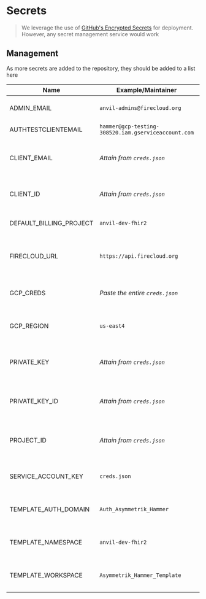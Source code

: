 # Secrets

> We leverage the use of [GitHub's Encrypted Secrets](https://docs.github.com/en/actions/reference/encrypted-secrets) for deployment. However, any secret management service would work

## Management

As more secrets are added to the repository, they should be added to a list here

| Name                    | Example/Maintainer                                  | Description                                        |
| ----------------------- | --------------------------------------------------- | -------------------------------------------------- |
| ADMIN_EMAIL             | `anvil-admins@firecloud.org`                        | The email of the AnVIL admin team                  |
| AUTHTESTCLIENTEMAIL     | `hammer@gcp-testing-308520.iam.gserviceaccount.com` | A Jest testing variable                            |
| CLIENT_EMAIL            | _Attain from `creds.json`_                          | The `client_email` field of the service account    |
| CLIENT_ID               | _Attain from `creds.json`_                          | The `client_id` field of the service account       |
| DEFAULT_BILLING_PROJECT | `anvil-dev-fhir2`                                   | The default billing project to charge to           |
| FIRECLOUD_URL           | `https://api.firecloud.org`                         | The HTTPS URL of the Firecloud client to be called |
| GCP_CREDS               | _Paste the entire `creds.json`_                     | The credentials of the service account             |
| GCP_REGION              | `us-east4`                                          | The region for the Cloud Function to be deployed   |
| PRIVATE_KEY             | _Attain from `creds.json`_                          | The `private_key` field of the service account     |
| PRIVATE_KEY_ID          | _Attain from `creds.json`_                          | The `private_key_id` field of the service account  |
| PROJECT_ID              | _Attain from `creds.json`_                          | The `project_id` field of the service account      |
| SERVICE_ACCOUNT_KEY     | `creds.json`                                        | The name/location of the creds file                |
| TEMPLATE_AUTH_DOMAIN    | `Auth_Asymmetrik_Hammer`                            | The auth domain of the template workspace          |
| TEMPLATE_NAMESPACE      | `anvil-dev-fhir2`                                   | The billing project of the template workspace      |
| TEMPLATE_WORKSPACE      | `Asymmetrik_Hammer_Template`                        | The workspace name of the template                 |
